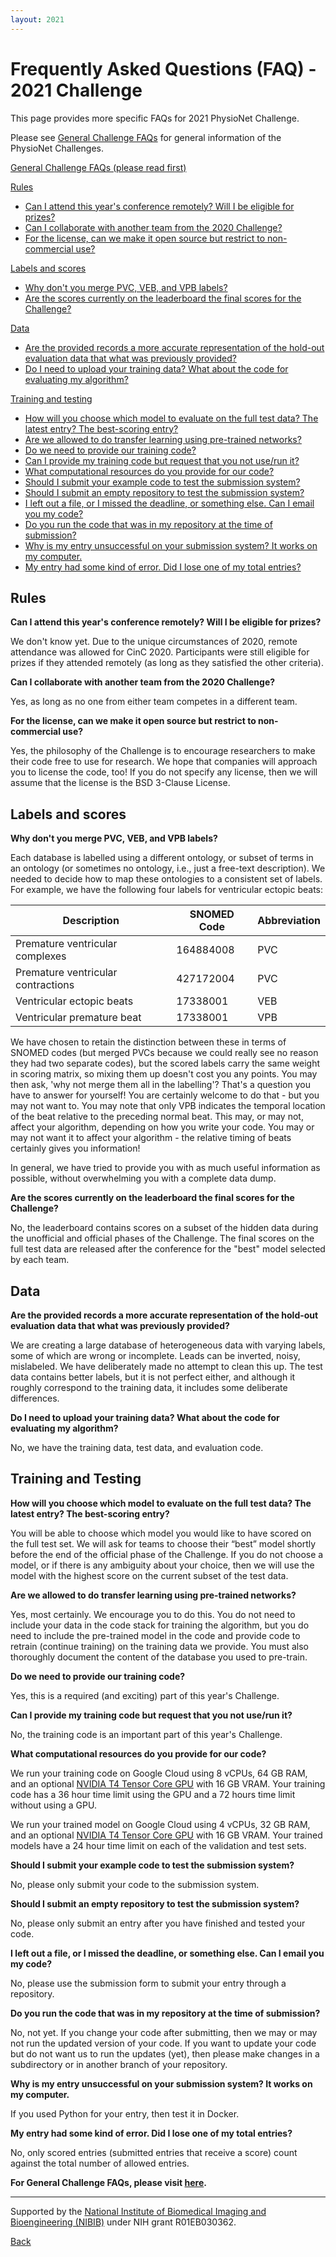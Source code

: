 ```yaml
---
layout: 2021
---
```


# Frequently Asked Questions (FAQ) - 2021 Challenge

This page provides more specific FAQs for 2021 PhysioNet Challenge.

Please see [General Challenge FAQs](https://physionetchallenges.org/faq/) for general information of the PhysioNet Challenges.

[General Challenge FAQs (please read first)](https://physionetchallenges.org/faq/)

[Rules](#rules)
- [Can I attend this year's conference remotely? Will I be eligible for prizes?](#remotely)
- [Can I collaborate with another team from the 2020 Challenge?](#collaborate)
- [For the license, can we make it open source but restrict to non-commercial use?](#license)

[Labels and scores](#labels-scores)

- [Why don't you merge PVC, VEB, and VPB labels?](#labels)
- [Are the scores currently on the leaderboard the final scores for the Challenge?](#leaderboard)

[Data](#data)

- [Are the provided records a more accurate representation of the hold-out evaluation data that what was previously provided?](#hold-out)
- [Do I need to upload your training data? What about the code for evaluating my algorithm?](#upload-data)

[Training and testing](#train-test)

- [How will you choose which model to evaluate on the full test data? The latest entry? The best-scoring entry?](#choose-model)
- [Are we allowed to do transfer learning using pre-trained networks?](#pre-trained)
- [Do we need to provide our training code?](#training-code)
- [Can I provide my training code but request that you not use/run it?](#not-train)
- [What computational resources do you provide for our code?](#computational)
- [Should I submit your example code to test the submission system?](#test-submission)
- [Should I submit an empty repository to test the submission system?](#empty)
- [I left out a file, or I missed the deadline, or something else. Can I email you my code?](#email-code) 
- [Do you run the code that was in my repository at the time of submission?](#repository)
- [Why is my entry unsuccessful on your submission system? It works on my computer.](#unsuccessful-entry)
- [My entry had some kind of error. Did I lose one of my total entries?](#error-lose-entry)


## <a name="rules"></a> Rules

<a name="remotely"></a> __Can I attend this year's conference remotely? Will I be eligible for prizes?__

We don't know yet. Due to the unique circumstances of 2020, remote attendance was allowed for CinC 2020. Participants were still eligible for prizes if they attended remotely (as long as they satisfied the other criteria).

<a name="collaborate"></a> __Can I collaborate with another team from the 2020 Challenge?__

Yes, as long as no one from either team competes in a different team.

<a name="license"></a>__For the license, can we make it open source but restrict to non-commercial use?__

Yes, the philosophy of the Challenge is to encourage researchers to make their code free to use for research. We hope that companies will approach you to license the code, too! If you do not specify any license, then we will assume that the license is the BSD 3-Clause License.

## <a name="labels-scores"></a> Labels and scores

<a name="labels"></a> __Why don't you merge PVC, VEB, and VPB labels?__

Each database is labelled using a different ontology, or subset of terms in an ontology (or sometimes no ontology, i.e., just a free-text description). We needed to decide how to map these ontologies to a consistent set of labels. For example, we have the following four labels for ventricular ectopic beats:
 
| Description                        | SNOMED Code | Abbreviation |
| -----------------------------------| ------------|--------------|
| Premature ventricular complexes    |   164884008 | PVC          |
| Premature ventricular contractions |   427172004 | PVC          |
| Ventricular ectopic beats          |    17338001 | VEB          |
| Ventricular premature beat         |    17338001 | VPB          |

We have chosen to retain the distinction between these in terms of SNOMED codes (but merged PVCs because we could really see no reason they had two separate codes), but the scored labels carry the same weight in scoring matrix, so mixing them up doesn't cost you any points. You may then ask, 'why not merge them all in the labelling'? That's a question you have to answer for yourself! You are certainly welcome to do that - but you may not want to. You may note that only VPB indicates the temporal location of the beat relative to the preceding normal beat. This may, or may not, affect your algorithm, depending on how you write your code. You may or may not want it to affect your algorithm - the relative timing of beats certainly gives you information!

In general, we have tried to provide you with as much useful information as possible, without overwhelming you with a complete data dump.

<a name="leaderboard"></a>__Are the scores currently on the leaderboard the final scores for the Challenge?__

No, the leaderboard contains scores on a subset of the hidden data during the unofficial and official phases of the Challenge. The final scores on the full test data are released after the conference for the "best" model selected by each team.

## <a name="data"></a> Data

<a name="hold-out"></a>__Are the provided records a more accurate representation of the hold-out evaluation data that what was previously provided?__

We are creating a large database of heterogeneous data with varying labels, some of which are wrong or incomplete. Leads can be inverted, noisy, mislabeled.  We have deliberately made no attempt to clean this up. The test data contains better labels, but it is not perfect either, and although it roughly correspond to the training data, it includes some deliberate differences.

<a name="upload-data"></a>__Do I need to upload your training data? What about the code for evaluating my algorithm?__

No, we have the training data, test data, and evaluation code.

## <a name="train-test"></a> Training and Testing

<a name="choose-model"></a>__How will you choose which model to evaluate on the full test data? The latest entry? The best-scoring entry?__

You will be able to choose which model you would like to have scored on the full test set. We will ask for teams to choose their “best” model shortly before the end of the official phase of the Challenge. If you do not choose a model, or if there is any ambiguity about your choice, then we will use the model with the highest score on the current subset of the test data.

<a name="pre-trained"></a>__Are we allowed to do transfer learning using pre-trained networks?__

Yes, most certainly. We encourage you to do this. You do not need to include your data in the code stack for training the algorithm, but you do need to include the pre-trained model in the code and provide code to retrain (continue training) on the training data we provide. You must also thoroughly document the content of the database you used to pre-train.

<a name="training-code"></a>__Do we need to provide our training code?__

Yes, this is a required (and exciting) part of this year's Challenge.

<a name="not-train"></a>__Can I provide my training code but request that you not use/run it?__

No, the training code is an important part of this year's Challenge.

<a name="computational"></a>__What computational resources do you provide for our code?__

We run your training code on Google Cloud using 8 vCPUs, 64 GB RAM, and an optional [NVIDIA T4 Tensor Core GPU](https://www.nvidia.com/en-us/data-center/tesla-t4/) with 16 GB VRAM. Your training code has a 36 hour time limit using the GPU and a 72 hours time limit without using a GPU.

We run your trained model on Google Cloud using 4 vCPUs, 32 GB RAM, and an optional [NVIDIA T4 Tensor Core GPU](https://www.nvidia.com/en-us/data-center/tesla-t4/) with 16 GB VRAM. Your trained models have a 24 hour time limit on each of the validation and test sets.

<a name="test-submission"></a>__Should I submit your example code to test the submission system?__

No, please only submit your code to the submission system.

<a name="empty"></a>__Should I submit an empty repository to test the submission system?__

No, please only submit an entry after you have finished and tested your code.

<a name="email-code"></a>__I left out a file, or I missed the deadline, or something else. Can I email you my code?__

No, please use the submission form to submit your entry through a repository.

<a name="repository"></a>__Do you run the code that was in my repository at the time of submission?__

No, not yet. If you change your code after submitting, then we may or may not run the updated version of your code. If you want to update your code but do not want us to run the updates (yet), then please make changes in a subdirectory or in another branch of your repository.

<a name="unsuccessful-entry"></a>__Why is my entry unsuccessful on your submission system? It works on my computer.__

If you used Python for your entry, then test it in Docker.
    
<a name="error-lose-entry"></a>__My entry had some kind of error. Did I lose one of my total entries?__

No, only scored entries (submitted entries that receive a score) count against the total number of allowed entries.

__For General Challenge FAQs, please visit [here](https://physionetchallenges.org/faq/).__

---

Supported by the [National Institute of Biomedical Imaging and Bioengineering (NIBIB)](https://www.nibib.nih.gov/) under NIH grant R01EB030362.

[Back](../)
